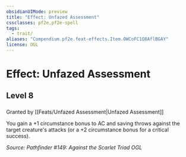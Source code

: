 ```yaml
---
obsidianUIMode: preview
title: "Effect: Unfazed Assessment"
cssclasses: pf2e,pf2e-spell
tags:
  - trait/
aliases: "Compendium.pf2e.feat-effects.Item.OWCoFC1Q8AflBGAY"
license: OGL
---
```

# Effect: Unfazed Assessment
## Level 8
### 






Granted by [[Feats/Unfazed Assessment|Unfazed Assessment]]

You gain a +1 circumstance bonus to AC and saving throws against the target creature's attacks (or a +2 circumstance bonus for a critical success).

*Source: Pathfinder #149: Against the Scarlet Triad*
*OGL*